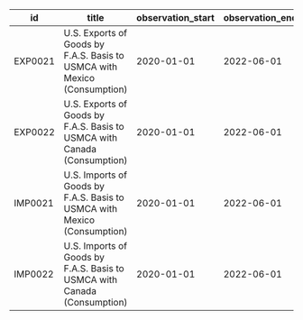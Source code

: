 | id      | title                                                                    | observation_start   | observation_end   |
|---------|--------------------------------------------------------------------------|---------------------|-------------------|
| EXP0021 | U.S. Exports of Goods by F.A.S. Basis to USMCA with Mexico (Consumption) | 2020-01-01          | 2022-06-01        |
| EXP0022 | U.S. Exports of Goods by F.A.S. Basis to USMCA with Canada (Consumption) | 2020-01-01          | 2022-06-01        |
| IMP0021 | U.S. Imports of Goods by F.A.S. Basis to USMCA with Mexico (Consumption) | 2020-01-01          | 2022-06-01        |
| IMP0022 | U.S. Imports of Goods by F.A.S. Basis to USMCA with Canada (Consumption) | 2020-01-01          | 2022-06-01        |